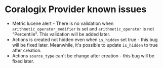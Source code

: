 # Coralogix Provider known issues

* Metric lucene alert - There is no validation when `arithmetic_operator_modifier` is set and `arithmetic_operator` is not "Percentile". This validation will be added later.
* Actions is created not hidden even when `is_hidden` set true - this bug will be fixed later. Meanwhile, it's possible to update `is_hidden` to true after creation.
* Actions `source_type` can't be change after creation - this bug will be fixed later.